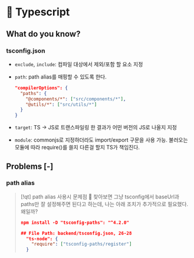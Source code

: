 # 󰏢 Typescript


## What do you know?

### tsconfig.json

- `exclude`, `include`:
  컴파일 대상에서 제외/포함 할 요소 지정

- `path`:
  path alias를 매핑할 수 있도록 한다.
  ```json
  "compilerOptions": {
    "paths": {
      "@components/*": ["src/components/*"],
      "@utils/*": ["src/utils/*"]
    }
  }
  ```

- `target`:
  TS -> JS로 트랜스파일링 한 결과가 어떤 버전의 JS로 나올지 지정

- `module`:
  commonjs로 지정하더라도 import/export 구문을 사용 가능. 불러오는 모듈에 따라 require()를 쓸지 다른걸 할지 TS가 책임진다.




## Problems [-] 

### path alias


> [!qt] path alias 사용시 문제점
>   󱞪 찾아보면 그냥 tsconfig에서 baseUrl과 paths만 잘 설정해주면 된다고 하는데, 나는 아래 조치가 추가적으로 필요했다. 왜일까?
>
> ```json
> npm install -D "tsconfig-paths": "^4.2.0"
>
> ## File Path: backend/tsconfig.json, 26-28
>   "ts-node": {
>     "require": ["tsconfig-paths/register"]
>   }
> ```
